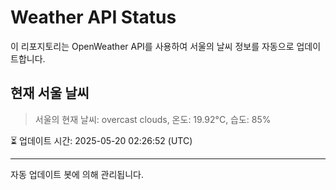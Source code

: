 
# Weather API Status

이 리포지토리는 OpenWeather API를 사용하여 서울의 날씨 정보를 자동으로 업데이트합니다.

## 현재 서울 날씨
> 서울의 현재 날씨: overcast clouds, 온도: 19.92°C, 습도: 85%

⏳ 업데이트 시간: 2025-05-20 02:26:52 (UTC)

---
자동 업데이트 봇에 의해 관리됩니다.
